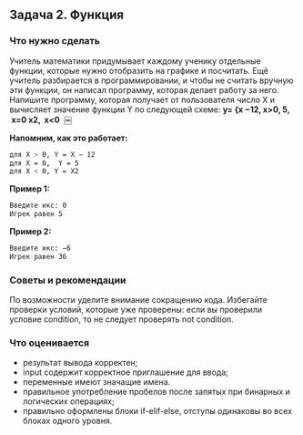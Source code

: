 ## Задача 2. Функция
### Что нужно сделать
Учитель математики придумывает каждому ученику отдельные функции, которые нужно отобразить на графике и посчитать. Ещё учитель разбирается в программировании, и чтобы не считать вручную эти функции, он написал программу, которая делает работу за него.
Напишите программу, которая получает от пользователя число X и вычисляет значение функции Y по следующей схеме: **y= {x −12, x>0, 5,  x=0 x2,  x<0** 
￼

**Напомним, как это работает:**
``` bash
для X > 0, Y = X − 12
для X = 0,  Y = 5
для X < 0, Y = X2
```
**Пример 1:**
``` bash
Введите икс: 0
Игрек равен 5
```
**Пример 2:**
``` bash
Введите икс: −6
Игрек равен 36
```
### Советы и рекомендации
По возможности уделите внимание сокращению кода. Избегайте проверки условий, которые уже проверены: если вы проверили условие condition, то не следует проверять not condition.
### Что оценивается
* результат вывода корректен;
* input содержит корректное приглашение для ввода;
* переменные имеют значащие имена.
* правильное употребление пробелов после запятых при бинарных и логических операциях;
* правильно оформлены блоки if-elif-else, отступы одинаковы во всех блоках одного уровня.